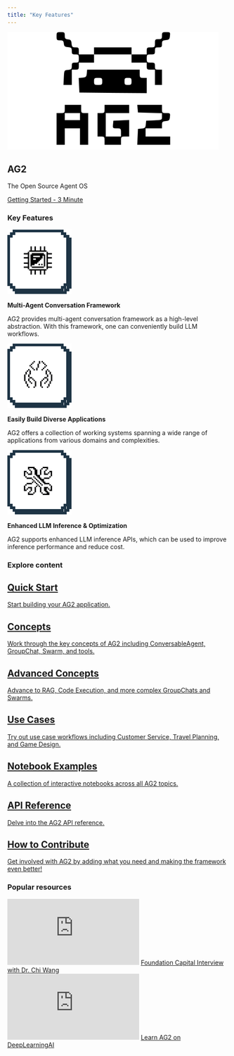 ```yaml
---
title: "Key Features"
---
```


<div class="homepage-hero-section">
  <div class="hero-content">
    <div class="hero-logo-section">
      <img class="hero-logo" noZoom src="/assets/img/ag2.svg" alt="AG2 Logo" />
    </div>
    <div class="hero-text-section">
      <h2 class="hero-title">AG2</h2>
      <p class="hero-subtitle">The Open Source Agent OS</p>
      <a class="hero-btn" href="/docs/home/quick-start">
        <div>Getting Started - 3 Minute</div>
      </a>
    </div>
  </div>
</div>

### Key Features

<div class="key-features not-prose grid gap-x-4 sm:grid-cols-3">
  <div class="card">
    <div class="key-feature">
        <img noZoom src="/assets/img/conv_2.svg" alt="Multi-Agent Conversation Framework" />
        <p><b>Multi-Agent Conversation Framework</b></p>
        <p>AG2 provides multi-agent conversation framework as a high-level abstraction. With this framework, one can conveniently build LLM workflows.</p>
    </div>
  </div>

  <div class="card">
    <div class="key-feature">
      <img noZoom src='/assets/img/autogen_app.svg' alt='Easily Build Diverse Applications' />
      <p><b>Easily Build Diverse Applications</b></p>
      <p>AG2 offers a collection of working systems spanning a wide range of applications from various domains and complexities.</p>
    </div>
  </div>

  <div class="card">
    <div class="key-feature">
        <img noZoom src='/assets/img/extend.svg' alt='Enhanced LLM Inference & Optimization' />
        <p><b>Enhanced LLM Inference & Optimization</b></p>
        <p>AG2 supports enhanced LLM inference APIs, which can be used to improve inference performance and reduce cost.</p>
    </div>
  </div>
</div>

### Explore content
<div class="explore-content">
    <div class="not-prose grid gap-x-4 sm:grid-cols-2">
      <a class="card" href="/docs/home/quick-start">
        <div class="px-6 py-5">
          <div>
            <h2 class="font-semibold text-base text-gray-800 dark:text-white">Quick Start</h2>
            <div class="mt-1 font-normal text-sm leading-6 text-gray-600 dark:text-gray-400">Start building your AG2 application.</div>
          </div>
        </div>
      </a>
      <a class="card" href="/docs/user-guide/basic-concepts/installing-ag2">
        <div class="px-6 py-5">
          <div>
            <h2 class="font-semibold text-base text-gray-800 dark:text-white">Concepts</h2>
            <div class="mt-1 font-normal text-sm leading-6 text-gray-600 dark:text-gray-400">Work through the key concepts of AG2 including ConversableAgent, GroupChat, Swarm, and tools.</div>
          </div>
        </div>
      </a>
      <a class="card" href="/docs/user-guide/advanced-concepts">
        <div class="px-6 py-5">
          <div>
            <h2 class="font-semibold text-base text-gray-800 dark:text-white">Advanced Concepts</h2>
            <div class="mt-1 font-normal text-sm leading-6 text-gray-600 dark:text-gray-400">Advance to RAG, Code Execution, and more complex GroupChats and Swarms.</div>
          </div>
        </div>
      </a>
      <a class="card" href="/docs/use-cases/use-cases">
        <div class="px-6 py-5">
          <div>
            <h2 class="font-semibold text-base text-gray-800 dark:text-white">Use Cases</h2>
            <div class="mt-1 font-normal text-sm leading-6 text-gray-600 dark:text-gray-400">Try out use case workflows including Customer Service, Travel Planning, and Game Design.</div>
          </div>
        </div>
      </a>
      <a class="card" href="/docs/use-cases/notebooks/Notebooks">
        <div class="px-6 py-5">
          <div>
            <h2 class="font-semibold text-base text-gray-800 dark:text-white">Notebook Examples</h2>
            <div class="mt-1 font-normal text-sm leading-6 text-gray-600 dark:text-gray-400">A collection of interactive notebooks across all AG2 topics.</div>
          </div>
        </div>
      </a>
      <a class="card" href="/docs/api-reference">
        <div class="px-6 py-5">
          <div>
            <h2 class="font-semibold text-base text-gray-800 dark:text-white">API Reference</h2>
            <div class="mt-1 font-normal text-sm leading-6 text-gray-600 dark:text-gray-400">Delve into the AG2 API reference.</div>
          </div>
        </div>
      </a>
      <a class="card" href="/docs/contributor-guide/contributing">
        <div class="px-6 py-5">
          <div>
            <h2 class="font-semibold text-base text-gray-800 dark:text-white">How to Contribute</h2>
            <div class="mt-1 font-normal text-sm leading-6 text-gray-600 dark:text-gray-400">Get involved with AG2 by adding what you need and making the framework even better!</div>
          </div>
        </div>
      </a>
    </div>
</div>

### Popular resources
<div class="popular-resources">
  <div class="card-group not-prose grid gap-x-4 sm:grid-cols-2">
      <div class="card">
        <div class="youtube-video">
          <iframe
            class="w-full aspect-video rounded-md"
            src="https://www.youtube.com/embed/RLwyXRVvlNk"
            title="YouTube video player"
            frameborder="0"
            allow="accelerometer; autoplay; clipboard-write; encrypted-media; gyroscope; picture-in-picture"
            allowfullscreen
          ></iframe>
          <a target="_blank" href="https://www.youtube.com/watch?v=RLwyXRVvlNk">
            Foundation Capital Interview with Dr. Chi Wang
          </a>
        </div>
      </div>
      <div class="card">
        <div class="youtube-video">
          <iframe
            class="w-full aspect-video rounded-md"
            src="https://www.youtube.com/embed/TBNTH-fwGPE"
            title="YouTube video player"
            frameborder="0"
            allow="accelerometer; autoplay; clipboard-write; encrypted-media; gyroscope; picture-in-picture"
            allowfullscreen
          ></iframe>
          <a target="_blank" href="https://www.youtube.com/watch?v=TBNTH-fwGPE">
            Learn AG2 on DeepLearningAI
          </a>
        </div>
      </div>
  </div>
</div>
